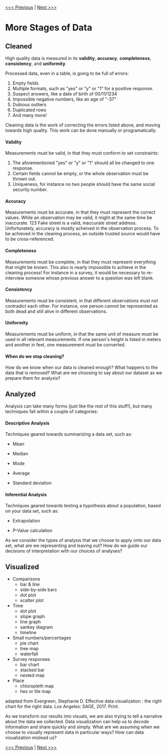 [<<< Previous](stages.md) | [Next >>>](cleaned.md)

# More Stages of Data

## Cleaned
    
High quality data is measured in its **validity**, **accuracy**, **completeness**, **consistency**, and **uniformity**.

Processed data, even in a table, is going to be full of errors:
1. Empty fields
2. Multiple formats, such as "yes" or "y" or "1" for a positive response.
3. Suspect answers, like a date of birth of 00/11/1234
4. Impossible negative numbers, like an age of "-37"
5. Dubious outliers
6. Duplicated rows
7. And many more!

Cleaning data is the work of correcting the errors listed above, and moving towards high quality. This work can be done manually or programatically. 
    
#### Validity
Measurements must be valid, in that they must conform to set constraints:
1. The aforementioned "yes" or "y" or "1" should all be changed to one response.
2. Certain fields cannot be empty, or the whole observation must be thrown out.
3. Uniqueness, for instance no two people should have the same social security number.
    
#### Accuracy
Measurements must be accurate, in that they must represent the correct values. While an observation may be valid, it might at the same time be inaccurate. 123 Fake street is a valid, inaccurate street address.
Unfortunately, accuracy is mostly acheived in the observation process. To be achieved in the cleaning process, an outside trusted source would have to be cross-referenced.

#### Completeness
Measurements must be complete, in that they must represent everything that might be known. This also is nearly impossible to achieve in the cleaning process! For instance in a survey, it would be necessary to re-interview someone whose previous answer to a question was left blank. 
    
#### Consistency
Measurements must be consistent, in that different observations must not contradict each other. For instance, one person cannot be represented as both dead and still alive in different observations. 
    
#### Uniformity
Measurements must be uniform, in that the same unit of measure must be used in all relevant measurements. If one person's height is listed in meters and another in feet, one measurement must be converted.

#### When do we stop cleaning?
How do we know when our data is cleaned enough? What happens to the data that is removed? What are we choosing to say about our dataset as we prepare them for analysis?

## Analyzed

Analysis can take many forms (just like the rest of this stuff!), but many techniques fall within a couple of categories:

#### Descriptive Analysis

Techniques geared towards summarizing a data set, such as:

* Mean

* Median

* Mode

* Average

* Standard deviation

#### Inferential Analysis

Techniques geared towards testing a hypothesis about a population, based on your data set, such as:

* Extrapolation

* P-Value calculation

As we consider the types of analysis that we choose to apply onto our data set, what are we representing and leaving out? How do we guide our decisions of interpretation with our choices of analyses?


## Visualized

* Comparisons
    * bar & line
    * side-by-side bars
    * dot plot
    * scatter plot
* Time
    * dot plot
    * slope graph
    * line graph
    * sankey diagram
    * timeline
* Small numbers/percentages
    * pie chart
    * tree map
    * waterfall
* Survey responses
    * bar chart
    * stacked bar
    * nested map
* Place
    * chloropleth map
    * hex or tile map

adapted from Evergreen, Stephanie D. Effective data visualization : the right chart for the right data. Los Angeles: SAGE, 2017. Print.

As we transform our results into visuals, we are also trying to tell a narrative about the data we collected. Data visualization can help us to decode information and share quickly and simply. What are we assuming when we choose to visually represent data in particular ways? How can data visualization mislead us?

[<<< Previous](stages.md) | [Next >>>](cleaned.md)
